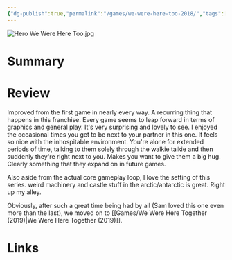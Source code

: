 ```yaml
---
{"dg-publish":true,"permalink":"/games/we-were-here-too-2018/","tags":["games","streamed"],"created":"2024-07-23","updated":"2024-10-29"}
---
```



![Hero We Were Here Too.jpg](/img/user/Attachments/Hero%20We%20Were%20Here%20Too.jpg)

# Summary

# Review

Improved from the first game in nearly every way. A recurring thing that happens in this franchise. Every game seems to leap forward in terms of graphics and general play. It's very surprising and lovely to see. I enjoyed the occasional times you get to be next to your partner in this one. It feels so nice with the inhospitable environment. You're alone for extended periods of time, talking to them solely through the walkie talkie and then suddenly they're right next to you. Makes you want to give them a big hug. Clearly something that they expand on in future games.

Also aside from the actual core gameplay loop, I love the setting of this series. weird machinery and castle stuff in the arctic/antarctic is great. Right up my alley.

Obviously, after such a great time being had by all (Sam loved this one even more than the last), we moved on to [[Games/We Were Here Together (2019)\|We Were Here Together (2019)]].

# Links
